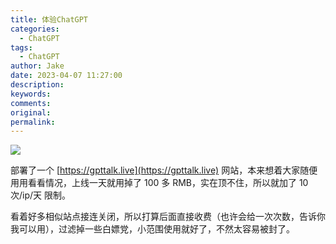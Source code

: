 ```yaml
---
title: 体验ChatGPT
categories:
  - ChatGPT
tags:
  - ChatGPT
author: Jake
date: 2023-04-07 11:27:00
description:
keywords:
comments:
original:
permalink:
---
```


![](/images/ChatGPT-preview.jpg)

<!--more-->

部署了一个 [https://gpttalk.live](https://gpttalk.live) 网站，本来想着大家随便用用看看情况，上线一天就用掉了 100 多 RMB，实在顶不住，所以就加了 10次/ip/天 限制。

看着好多相似站点接连关闭，所以打算后面直接收费（也许会给一次次数，告诉你我可以用），过滤掉一些白嫖党，小范围使用就好了，不然太容易被封了。
